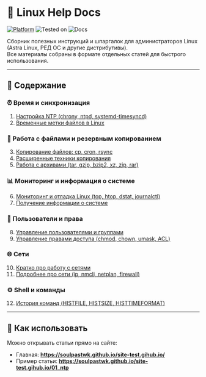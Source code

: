 # 📘 Linux Help Docs

[![Platform](https://img.shields.io/badge/platform-Linux-lightgrey?style=flat-square&logo=linux)](https://kernel.org)
![Tested on](https://img.shields.io/badge/tested%20on-Red%20OS%207.3%20%7C%208.0%20%7C%20Astra%20SE%201.7.5%20%7C%201.8-orange?style=flat-square)
![Docs](https://img.shields.io/badge/docs-markdown-blueviolet?style=flat-square&logo=markdown)

Сборник полезных инструкций и шпаргалок для администраторов Linux  
(Astra Linux, РЕД ОС и другие дистрибутивы).  
Все материалы собраны в формате отдельных статей для быстрого использования.

---

## 📑 Содержание

### ⏰ Время и синхронизация
1. [Настройка NTP (chrony, ntpd, systemd-timesyncd)](01_ntp)
2. [Временные метки файлов в Linux](07_file_timestamps)

### 📂 Работа с файлами и резервным копированием
3. [Копирование файлов: cp, cron, rsync](02_cp_cron_rsync)
4. [Расширенные техники копирования](03_copy_advanced)
5. [Работа с архивами (tar, gzip, bzip2, xz, zip, rar)](04_archives)

### 📊 Мониторинг и информация о системе
6. [Мониторинг и отладка Linux (top, htop, dstat, journalctl)](05_monitoring)
7. [Получение информации о системе](06_sysinfo)

### 👤 Пользователи и права
8. [Управление пользователями и группами](08_users)
9. [Управление правами доступа (chmod, chown, umask, ACL)](12_permissions)

### 🌐 Сети
10. [Кратко про работу с сетями](10_network_basics)
11. [Подробнее про сети (ip, nmcli, netplan, firewall)](11_network_details)

### ⚙️ Shell и команды
12. [История команд (HISTFILE, HISTSIZE, HISTTIMEFORMAT)](09_shell_history)

---

## 📌 Как использовать

Можно открывать статьи прямо на сайте:

- Главная: **https://soulpastwk.github.io/site-test.gihub.io/**
- Пример статьи: **https://soulpastwk.github.io/site-test.gihub.io/01_ntp**
